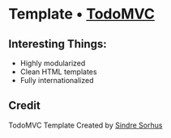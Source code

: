 # Template • [TodoMVC](http://todomvc.com)

## Interesting Things:

* Highly modularized
* Clean HTML templates
* Fully internationalized

## Credit

TodoMVC Template Created by [Sindre Sorhus](http://sindresorhus.com)